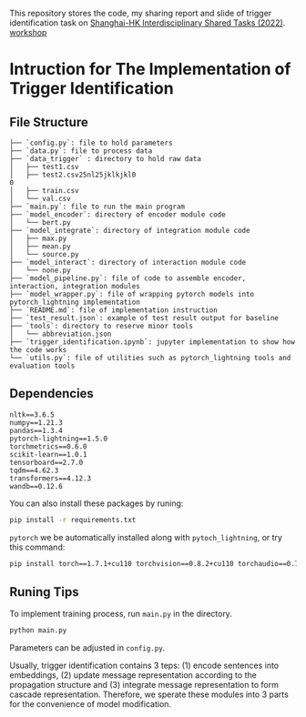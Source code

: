 This repository stores the code, my sharing report and slide of trigger identification task on [Shanghai-HK Interdisciplinary Shared Tasks (2022)](https://fudan-disc.com/sharedtask/social22/). [workshop](http://fudan-disc.com/resource_social22/data/program.pdf)

# Intruction for The Implementation of Trigger Identification

## File Structure
```
├── `config.py`: file to hold parameters
├── `data.py`: file to process data
├── `data_trigger` : directory to hold raw data
│   ├── test1.csv
│   ├── test2.csv25nl25jklkjkl0
0
│   ├── train.csv
│   └── val.csv
├── `main.py`: file to run the main program
├── `model_encoder`: directory of encoder module code
│   └── bert.py
├── `model_integrate`: directory of integration module code
│   ├── max.py
│   ├── mean.py
│   └── source.py
├── `model_interact`: directory of interaction module code
│   └── none.py
├── `model_pipeline.py`: file of code to assemble encoder, interaction, integration modules
├── `model_wrapper.py`: file of wrapping pytorch models into pytorch_lightning implementation
├── `README.md`: file of implementation instruction
├── `test_result.json`: example of test result output for baseline
├── `tools`: directory to reserve minor tools
│   └── abbreviation.json
├── `trigger_identification.ipynb`: jupyter implementation to show how the code works
└── `utils.py`: file of utilities such as pytorch_lightning tools and evaluation tools
```
## Dependencies

```
nltk==3.6.5
numpy==1.21.3
pandas==1.3.4
pytorch-lightning==1.5.0
torchmetrics==0.6.0
scikit-learn==1.0.1
tensorboard==2.7.0
tqdm==4.62.3
transformers==4.12.3
wandb==0.12.6
```

You can also install these packages by runing:

```bash
pip install -r requirements.txt
```

`pytorch` we be automatically installed along with `pytoch_lightning`, or try this command:

```bash
pip install torch==1.7.1+cu110 torchvision==0.8.2+cu110 torchaudio==0.7.2 -f https://download.pytorch.org/whl/torch_stable.html
```

## Runing Tips

To implement training process, run `main.py` in the directory.

```bash
python main.py
```

Parameters can be adjusted in `config.py`.

Usually, trigger identification contains 3 teps: (1) encode sentences into embeddings, (2) update message representation according to the propagation structure and (3) integrate message representation to form cascade representation. Therefore, we sperate these modules into 3 parts for the convenience of model modification.
